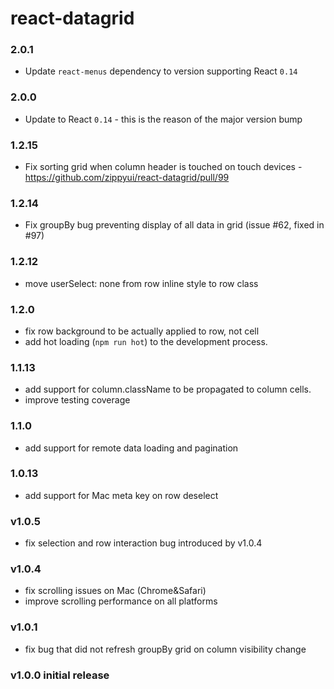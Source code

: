react-datagrid
=================


### 2.0.1
 * Update `react-menus` dependency to version supporting React `0.14`

### 2.0.0
 * Update to React `0.14` - this is the reason of the major version bump

### 1.2.15
 * Fix sorting grid when column header is touched on touch devices - https://github.com/zippyui/react-datagrid/pull/99

### 1.2.14
 * Fix groupBy bug preventing display of all data in grid (issue #62, fixed in #97)

### 1.2.12
 * move userSelect: none from row inline style to row class

### 1.2.0
 * fix row background to be actually applied to row, not cell
 * add hot loading (`npm run hot`) to the development process.

### 1.1.13
 * add support for column.className to be propagated to column cells.
 * improve testing coverage

### 1.1.0
 * add support for remote data loading and pagination

### 1.0.13
 * add support for Mac meta key on row deselect

### v1.0.5
 * fix selection and row interaction bug introduced by v1.0.4

### v1.0.4
 * fix scrolling issues on Mac (Chrome&Safari)
 * improve scrolling performance on all platforms

### v1.0.1
 * fix bug that did not refresh groupBy grid on column visibility change

### v1.0.0 initial release